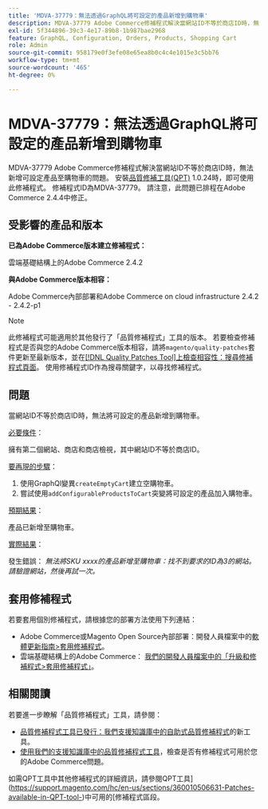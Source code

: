 ```yaml
---
title: 'MDVA-37779：無法透過GraphQL將可設定的產品新增到購物車'
description: MDVA-37779 Adobe Commerce修補程式解決當網站ID不等於商店ID時，無法新增可設定產品至購物車的問題。 安裝[Quality Patches Tool (QPT)](/help/announcements/adobe-commerce-announcements/magento-quality-patches-released-new-tool-to-self-serve-quality-patches.md) 1.0.24時，即可使用此修補程式。 修補程式ID為MDVA-37779。 請注意，此問題已排程在Adobe Commerce 2.4.4中修正。 
exl-id: 5f344896-39c3-4e17-89b8-1b987bae2968
feature: GraphQL, Configuration, Orders, Products, Shopping Cart
role: Admin
source-git-commit: 958179e0f3efe08e65ea8b0c4c4e1015e3c5bb76
workflow-type: tm+mt
source-wordcount: '465'
ht-degree: 0%

---
```


# MDVA-37779：無法透過GraphQL將可設定的產品新增到購物車

MDVA-37779 Adobe Commerce修補程式解決當網站ID不等於商店ID時，無法新增可設定產品至購物車的問題。 安裝[品質修補工具(QPT)](/help/announcements/adobe-commerce-announcements/magento-quality-patches-released-new-tool-to-self-serve-quality-patches.md) 1.0.24時，即可使用此修補程式。 修補程式ID為MDVA-37779。 請注意，此問題已排程在Adobe Commerce 2.4.4中修正。

## 受影響的產品和版本

**已為Adobe Commerce版本建立修補程式：**

雲端基礎結構上的Adobe Commerce 2.4.2

**與Adobe Commerce版本相容：**

Adobe Commerce內部部署和Adobe Commerce on cloud infrastructure 2.4.2 - 2.4.2-p1

>[!NOTE]
>
>此修補程式可能適用於其他發行了「品質修補程式」工具的版本。 若要檢查修補程式是否與您的Adobe Commerce版本相容，請將`magento/quality-patches`套件更新至最新版本，並在[[!DNL Quality Patches Tool]上檢查相容性：搜尋修補程式頁面](https://devdocs.magento.com/quality-patches/tool.html#patch-grid)。 使用修補程式ID作為搜尋關鍵字，以尋找修補程式。

## 問題

當網站ID不等於商店ID時，無法將可設定的產品新增到購物車。

<u>必要條件</u>：

擁有第二個網站、商店和商店檢視，其中網站ID不等於商店ID。

<u>要再現的步驟</u>：

1. 使用GraphQl變異`createEmptyCart`建立空購物車。
1. 嘗試使用`addConfigurableProductsToCart`突變將可設定的產品加入購物車。

<u>預期結果</u>：

產品已新增至購物車。

<u>實際結果</u>：

發生錯誤： *無法將SKU xxxx的產品新增至購物車：找不到要求的ID為3的網站。 請驗證網站，然後再試一次。*

## 套用修補程式

若要套用個別修補程式，請根據您的部署方法使用下列連結：

* Adobe Commerce或Magento Open Source內部部署：開發人員檔案中的[軟體更新指南>套用修補程式](https://devdocs.magento.com/guides/v2.4/comp-mgr/patching/mqp.html)。
* 雲端基礎結構上的Adobe Commerce： [我們的開發人員檔案中的「升級和修補程式>套用修補程式」](https://devdocs.magento.com/cloud/project/project-patch.html)。


## 相關閱讀

若要進一步瞭解「品質修補程式」工具，請參閱：

* [品質修補程式工具已發行：我們支援知識庫中的自助式品質修補程式](/help/announcements/adobe-commerce-announcements/magento-quality-patches-released-new-tool-to-self-serve-quality-patches.md)的新工具。
* [使用我們的支援知識庫中的品質修補程式工具](/help/support-tools/patches-available-in-qpt-tool/check-patch-for-magento-issue-with-magento-quality-patches.md)，檢查是否有修補程式可用於您的Adobe Commerce問題。

如需QPT工具中其他修補程式的詳細資訊，請參閱QPT工具](https://support.magento.com/hc/en-us/sections/360010506631-Patches-available-in-QPT-tool-)中可用的[修補程式區段。
